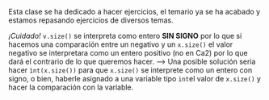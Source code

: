 Esta clase se ha dedicado a hacer ejercicios, el temario ya se ha acabado y estamos repasando ejercicios de diversos temas.

*¡Cuidado!*
```v.size()``` se interpreta como entero **SIN SIGNO** por lo que si hacemos una comparación entre un negativo y un ```x.size()``` el valor negativo se interpretara como un entero positivo (no en Ca2) por lo que dará el contrario de lo que queremos hacer.
--> Una posible solución seria hacer ```ìnt(x.size())``` para que ```x.size()``` se interprete como un entero con signo, o bien, haberle asignado a una variable tipo ```int```el valor de ```x.size()``` y hacer la comparación con la variable.


